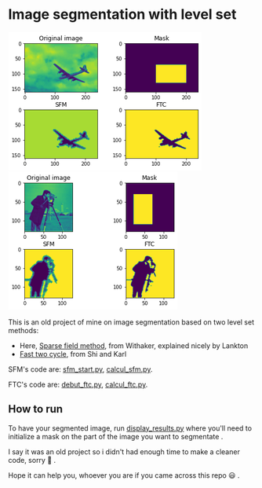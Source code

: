 # Image segmentation with level set

![alt text-1](https://github.com/AmbroiseM/ML_Fun/blob/main/old-projects/Contour%20actif/resultats/avion2_seg.png)             ![alt-text-2](https://github.com/AmbroiseM/ML_Fun/blob/main/old-projects/Contour%20actif/resultats/photograph_seg.png)

This is an old project of mine on image segmentation based on two level set methods:

* Here, [Sparse field method](https://github.com/AmbroiseM/ML_Fun/blob/main/old-projects/Contour%20actif/Lankton%20-%202009%20-%20SFM%20Tech%20Report.pdf), from Withaker, explained nicely by Lankton
* [Fast two cycle](https://github.com/AmbroiseM/ML_Fun/blob/main/old-projects/Contour%20actif/Shi%20-%20TIP%20-%202008%20-%20FTC.pdf), from Shi and Karl
  
SFM's code are: [sfm_start.py](https://github.com/AmbroiseM/ML_Fun/blob/main/old-projects/Contour%20actif/sfm_start.py), [calcul_sfm.py](https://github.com/AmbroiseM/ML_Fun/blob/main/old-projects/Contour%20actif/calcul_sfm.py).

FTC's code are: [debut_ftc.py](https://github.com/AmbroiseM/ML_Fun/blob/main/old-projects/Contour%20actif/debut_ftc.py), [calcul_ftc.py](https://github.com/AmbroiseM/ML_Fun/blob/main/old-projects/Contour%20actif/calcul_ftc.py).

## How to run 
To have your segmented image, run [display_results.py](https://github.com/AmbroiseM/ML_Fun/blob/main/old-projects/Contour%20actif/display_results.py) where you'll need to initialize a mask on the part of the image you want to segmentate .

I say it was an old project so i didn't had enough time to make a cleaner code, sorry :grimacing: . 

Hope it can help you, whoever you are if you came across this repo :smiley: .
